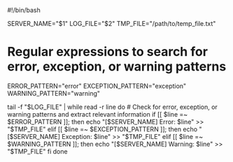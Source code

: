 #!/bin/bash

SERVER_NAME="$1"
LOG_FILE="$2"
TMP_FILE="/path/to/temp_file.txt"

# Regular expressions to search for error, exception, or warning patterns
ERROR_PATTERN="error"
EXCEPTION_PATTERN="exception"
WARNING_PATTERN="warning"

tail -f "$LOG_FILE" | while read -r line
do
    # Check for error, exception, or warning patterns and extract relevant information
    if [[ $line =~ $ERROR_PATTERN ]]; then
        echo "[$SERVER_NAME] Error: $line" >> "$TMP_FILE"
    elif [[ $line =~ $EXCEPTION_PATTERN ]]; then
        echo "[$SERVER_NAME] Exception: $line" >> "$TMP_FILE"
    elif [[ $line =~ $WARNING_PATTERN ]]; then
        echo "[$SERVER_NAME] Warning: $line" >> "$TMP_FILE"
    fi
done
